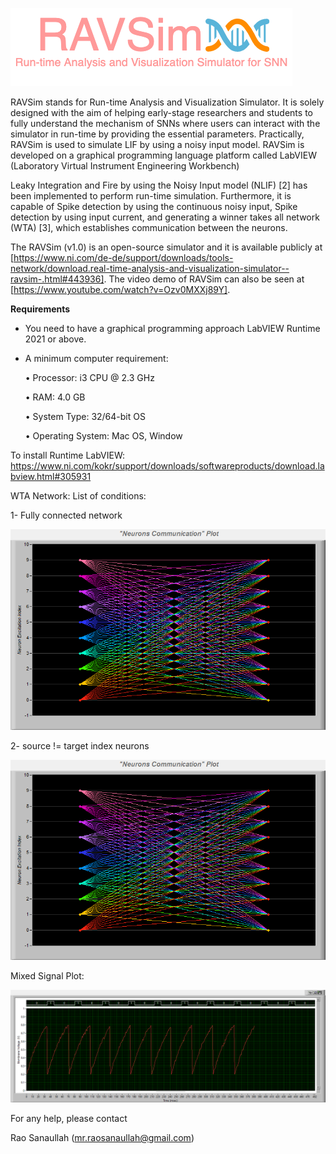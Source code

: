 

![RAVSim: Run-time Analysis and Visualization Simulator for SNN Models](https://github.com/Rao-Sanaullah/RAVSim/blob/main/RAVSim%20logo.png)

RAVSim stands for Run-time Analysis and Visualization Simulator. It is solely designed with the aim of helping early-stage researchers and students to fully understand the mechanism of SNNs where users can interact with the simulator in run-time by providing the essential parameters. Practically, RAVSim is used to simulate LIF by using a noisy input model.
RAVSim is developed on a graphical programming language platform called LabVIEW (Laboratory Virtual Instrument Engineering Workbench)

Leaky Integration and Fire by using the Noisy Input model (NLIF) [2] has been implemented to perform run-time simulation. Furthermore, it is capable of Spike detection by using the continuous noisy input, Spike detection by using input current, and generating a winner takes all network (WTA) [3], which establishes communication between the neurons.

The RAVSim (v1.0) is an open-source simulator and it is available publicly at [https://www.ni.com/de-de/support/downloads/tools-network/download.real-time-analysis-and-visualization-simulator--ravsim-.html#443936]. The video demo of RAVSim can also be seen at [https://www.youtube.com/watch?v=Ozv0MXXj89Y].

**Requirements**
- You need to have a graphical programming approach LabVIEW Runtime 2021 or above.
- A minimum computer requirement:
  
  • Processor: i3 CPU @ 2.3 GHz
  
  • RAM: 4.0 GB
  
  • System Type: 32/64-bit OS
  
  • Operating System: Mac OS, Window

To install Runtime LabVIEW:
https://www.ni.com/kokr/support/downloads/softwareproducts/download.labview.html#305931

WTA Network: List of conditions:

  1- Fully connected network

  ![Fully connected network](https://github.com/Rao-Sanaullah/RAVSim/blob/main/Apr-06-22%20Time%2012%2049%2051.png)

  2- source != target index neurons

  ![source != target index neurons](https://github.com/Rao-Sanaullah/RAVSim/blob/main/Apr-06-22%20Time%2012%2049%2053.png)

Mixed Signal Plot:

  ![Mixed Signal Plot](https://github.com/Rao-Sanaullah/RAVSim/blob/main/Apr-06-22%20Time%2012%2049%2058.png)

For any help, please contact

Rao Sanaullah (mr.raosanaullah@gmail.com)
